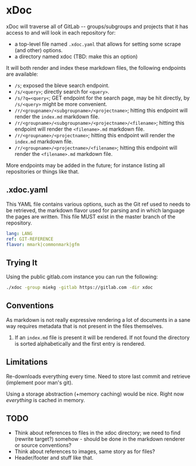# xDoc

xDoc will traverse all of GitLab -- groups/subgroups and projects that it has access to and will
look in each repository for:

* a top-level file named `.xdoc.yaml` that allows for setting some scrape (and other) options.
* a directory named xdoc (TBD: make this an option)

It will both render and index these markdown files, the following endpoints are available:

* `/s`; exposed the bleve search endpoint.
* `/s/<query>`; directly search for `<query>`.
* `/s/?q=<query<`; GET endpoint for the search page, may be hit directly, by `/s/<query>` might be
  more convenient.
* `/r/<groupname>/<subgroupname>/<projectname>`; hitting this endpoint will render the `index.md` markdown file.
* `/r/<groupname>/<subgroupname>/<projectname>/<filename>`; hitting this endpoint will render the `<filename>.md` markdown file.
* `/r/<groupname>/<projectname>`; hitting this endpoint will render the `index.md` markdown file.
* `/r/<groupname>/<projectname>/<filename>`; hitting this endpoint will render the `<filename>.md` markdown file.

More endpoints may be added in the future; for instance listing all repositories or things like
that.

## .xdoc.yaml

This YAML file contains various options, such as the Git ref used to needs to be retrieved, the
markdown flavor used for parsing and in which language the pages are written. This file MUST exist
in the master branch of the repository.

~~~ yaml
lang: LANG
ref: GIT-REFERENCE
flavor: mmark|commonmark|gfm
~~~

## Trying It

Using the public gitlab.com instance you can run the following:

~~~ sh
./xdoc -group miekg -gitlab https://gitlab.com -dir xdoc
~~~

## Conventions

As markdown is not really expressive rendering a lot of documents in a sane way requires metadata
that is not present in the files themselves.

1. If an `index.md` file is present it will be rendered. If not found the directory is sorted
   alphabetically and the first entry is rendered.

## Limitations

Re-downloads everything every time. Need to store last commit and retrieve (implement poor man's
git).

Using a storage abstraction (+memory caching) would be nice. Right now _everything_ is cached in
memory.

## TODO

* Think about references to files in the xdoc directory; we need to find (rewrite target?) somehow -
  should be done in the markdown renderer or source conventions?
* Think about references to images, same story as for files?
* Header/footer and stuff like that.
